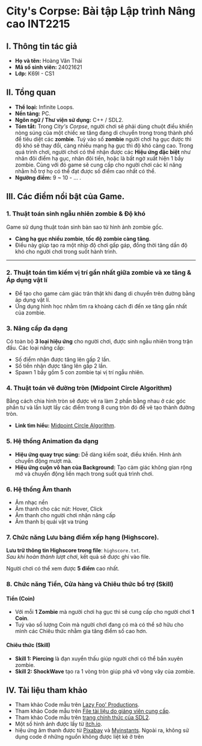 # City's Corpse: Bài tập Lập trình Nâng cao INT2215



## I. Thông tin tác giả 
- **Họ và tên:** Hoàng Văn Thái 
- **Mã số sinh viên:** 24021621
- **Lớp:** K69I - CS1

## II. Tổng quan 
- **Thể loại:** Infinite Loops.
- **Nền tảng:** PC.
- **Ngôn ngữ / Thư viện sử dụng:** C++ / SDL2. 
- **Tóm tắt:** Trong _City's Corpse_, người chơi sẽ phải dùng chuột điều khiển nòng súng của một chiếc xe tăng đang di chuyển trong trong thành phố để tiêu diệt các **zombie**. Tuỳ vào số **zombie** người chơi hạ gục được thì độ khó sẽ thay đổi, càng nhiều mạng hạ gục thì độ khó càng cao. Trong quá trình chơi, người chơi có thể nhận được các **Hiệu ứng đặc biệt** như nhân đôi điểm hạ gục, nhân đôi tiền, hoặc là bất ngờ xuất hiện 1 bầy zombie. Cùng với đó game sẽ cung cấp cho người chơi các kĩ năng nhằm hỗ trợ họ có thể đạt được số điểm cao nhất có thể.
- **Ngưỡng điểm:** 9 ~ 10 - ... .

## III. Các điểm nổi bật của Game.
### 1. Thuật toán sinh ngẫu nhiên zombie & Độ khó

Game sử dụng thuật toán sinh bản sao từ hình ảnh zombie gốc.

- **Càng hạ gục nhiều zombie**, **tốc độ zombie càng tăng**.
- Điều này giúp tạo ra một nhịp độ chơi gấp gáp, đồng thời tăng dần độ khó cho người chơi trong suốt hành trình.

---

### 2. Thuật toán tìm kiếm vị trí gần nhất giữa zombie và xe tăng & Áp dụng vật lí

- Để tạo cho game cảm giác trân thật khi đang di chuyển trên đường bằng áp dụng vật lí.
- Ứng dụng hình học nhằm tìm ra khoảng cách đi đến xe tăng gần nhất của zombie.

### 3. Nâng cấp đa dạng
Có toàn bộ **3 loại hiệu ứng** cho người chơi, được sinh ngẫu nhiên trong trận đấu. Các loại nâng cấp: 

- Số điểm nhận được tăng lên gấp 2 lần.
- Số tiền nhận được tăng lên gấp 2 lần.
- Spawn 1 bầy gồm 5 con zombie tại vị trí ngẫu nhiên.

### 4. Thuật toán vẽ đường tròn (Midpoint Circle Algorithm)

Bằng cách chia hình tròn sẽ được vẽ ra làm 2 phần bằng nhau ở các góc phần tư và lần lượt lấy các điểm trong 8 cung tròn đó để vẽ tạo thành đường tròn.
- **Link tìm hiểu:** [Midpoint Circle Algorithm](https://en.wikipedia.org/wiki/Midpoint_circle_algorithm).

### 5. Hệ thống Animation đa dạng 

- **Hiệu ứng quay trục súng:** Dễ dàng kiểm soát, điều khiển. Hình ảnh chuyển động mượt mà.
- **Hiệu ứng cuộn vô hạn của Background:** Tạo cảm giác không gian rộng mở và chuyển động liền mạch trong suốt quá trình chơi.
  
### 6. Hệ thống Âm thanh 

- Âm nhạc nền 
- Âm thanh cho các nút: Hover, Click
- Âm thanh cho người chơi nhận nâng cấp
- Âm thanh bị quái vật va trúng

### 7. Chức năng Lưu bảng điểm xếp hạng (Highscore). 

**Lưu trữ thông tin Highscore trong file**: `highscore.txt`.  
_Sau khi hoàn thành lượt chơi_, kết quả sẽ được ghi vào file.

Người chơi có thể xem được **5 điểm** cao nhất.

### 8. Chức năng Tiền, Cửa hàng và Chiêu thức bổ trợ (Skill)

#### Tiền (Coin)

- Với mỗi **1 Zombie** mà người chơi hạ gục thì sẽ cung cấp cho người chơi **1 Coin**.
- Tuỳ vào số lượng Coin mà người chơi đang có mà có thể sở hữu cho mình các Chiêu thức nhằm gia tăng điểm số cao hơn.

#### Chiêu thức (Skill)

- **Skill 1: Piercing** là đạn xuyển thấu giúp người chơi có thể bắn xuyên zombie.
- **Skill 2: ShockWave** tạo ra 1 vòng tròn giúp phá vỡ vòng vây của zombie. 

## IV. Tài liệu tham khảo
- Tham khảo Code mẫu trên [Lazy Foo' Productions](https://lazyfoo.net/tutorials/SDL/index.php).
- Tham khảo Code mẫu trên [File tài liệu do giảng viên cung cấp](https://lazyfoo.net/tutorials/SDL/index.php).
- Tham khảo Code mẫu trên [trang chính thức của SDL2](https://www.libsdl.org/).
- Một số hình ảnh được lấy từ [itch.io](https://itch.io/). 
- hiệu ứng âm thanh được từ [Pixabay](https://pixabay.com) và [Myinstants](https://www.myinstants.com/fr/index/vn/). 
Ngoài ra, không sử dụng code ở những nguồn không được liệt kê ở trên
